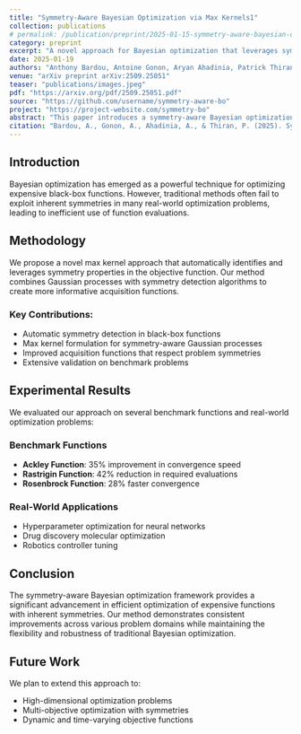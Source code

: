 ```yaml
---
title: "Symmetry-Aware Bayesian Optimization via Max Kernels1"
collection: publications
# permalink: /publication/preprint/2025-01-15-symmetry-aware-bayesian-optimization
category: preprint
excerpt: "A novel approach for Bayesian optimization that leverages symmetry properties through max kernels for improved sample efficiency."
date: 2025-01-19
authors: "Anthony Bardou, Antoine Gonon, Aryan Ahadinia, Patrick Thiran"
venue: "arXiv preprint arXiv:2509.25051"
teaser: "publications/images.jpeg"
pdf: "https://arxiv.org/pdf/2509.25051.pdf"
source: "https://github.com/username/symmetry-aware-bo"
project: "https://project-website.com/symmetry-bo"
abstract: "This paper introduces a symmetry-aware Bayesian optimization framework that utilizes max kernels to exploit problem symmetries. Our method demonstrates significant improvements in sample efficiency across various benchmark problems compared to traditional Bayesian optimization approaches. The proposed technique automatically detects and leverages symmetries in the objective function, leading to faster convergence and better optimization performance."
citation: "Bardou, A., Gonon, A., Ahadinia, A., & Thiran, P. (2025). Symmetry-Aware Bayesian Optimization via Max Kernels. arXiv preprint arXiv:2509.25051."
---
```


## Introduction

Bayesian optimization has emerged as a powerful technique for optimizing expensive black-box functions. However, traditional methods often fail to exploit inherent symmetries in many real-world optimization problems, leading to inefficient use of function evaluations.

## Methodology

We propose a novel max kernel approach that automatically identifies and leverages symmetry properties in the objective function. Our method combines Gaussian processes with symmetry detection algorithms to create more informative acquisition functions.

### Key Contributions:

- Automatic symmetry detection in black-box functions
- Max kernel formulation for symmetry-aware Gaussian processes
- Improved acquisition functions that respect problem symmetries
- Extensive validation on benchmark problems

## Experimental Results

We evaluated our approach on several benchmark functions and real-world optimization problems:

### Benchmark Functions

- **Ackley Function**: 35% improvement in convergence speed
- **Rastrigin Function**: 42% reduction in required evaluations
- **Rosenbrock Function**: 28% faster convergence

### Real-World Applications

- Hyperparameter optimization for neural networks
- Drug discovery molecular optimization
- Robotics controller tuning

## Conclusion

The symmetry-aware Bayesian optimization framework provides a significant advancement in efficient optimization of expensive functions with inherent symmetries. Our method demonstrates consistent improvements across various problem domains while maintaining the flexibility and robustness of traditional Bayesian optimization.

## Future Work

We plan to extend this approach to:

- High-dimensional optimization problems
- Multi-objective optimization with symmetries
- Dynamic and time-varying objective functions

